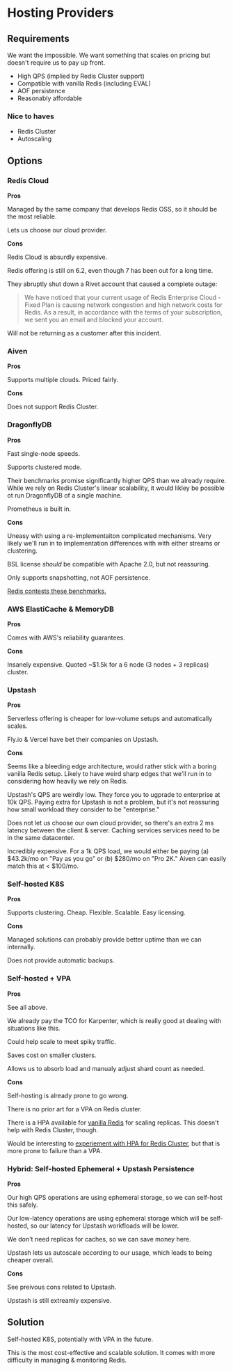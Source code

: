 # Hosting Providers

## Requirements

We want the impossible. We want something that scales on pricing but doesn't require us to pay up front.

-   High QPS (implied by Redis Cluster support)
-   Compatible with vanilla Redis (including EVAL)
-   AOF persistence
-   Reasonably affordable

### Nice to haves

-   Redis Cluster
-   Autoscaling

## Options

### Redis Cloud

**Pros**

Managed by the same company that develops Redis OSS, so it should be the most reliable.

Lets us choose our cloud provider.

**Cons**

Redis Cloud is absurdly expensive.

Redis offering is still on 6.2, even though 7 has been out for a long time.

They abruptly shut down a Rivet account that caused a complete outage:

> We have noticed that your current usage of Redis Enterprise Cloud - Fixed Plan is causing network congestion and high network costs for Redis. As a result, in accordance with the terms of your subscription, we sent you an email and blocked your account.

Will not be returning as a customer after this incident.

### Aiven

**Pros**

Supports multiple clouds. Priced fairly.

**Cons**

Does not support Redis Cluster.

### DragonflyDB

**Pros**

Fast single-node speeds.

Supports clustered mode.

Their benchmarks promise significantly higher QPS than we already require. While we rely on Redis Cluster's linear scalability, it would likley be possible ot run DragonflyDB of a single machine.

Prometheus is built in.

**Cons**

Uneasy with using a re-implementaiton complicated mechanisms. Very likely we'll run in to implementation differences with with either streams or clustering.

BSL license _should_ be compatible with Apache 2.0, but not reassuring.

Only supports snapshotting, not AOF persistence.

[Redis contests these benchmarks.](https://redis.com/blog/redis-architecture-13-years-later/)

### AWS ElastiCache & MemoryDB

**Pros**

Comes with AWS's reliability guarantees.

**Cons**

Insanely expensive. Quoted ~$1.5k for a 6 node (3 nodes + 3 replicas) cluster.

### Upstash

**Pros**

Serverless offering is cheaper for low-volume setups and automatically scales.

Fly.io & Vercel have bet their companies on Upstash.

**Cons**

Seems like a bleeding edge architecture, would rather stick with a boring vanilla Redis setup. Likely to have weird sharp edges that we'll run in to considering how heavily we rely on Redis.

Upstash's QPS are weirdly low. They force you to ugprade to enterprise at 10k QPS. Paying extra for Upstash is not a problem, but it's not reassuring how small workload they consider to be "enterprise."

Does not let us choose our own cloud provider, so there's an extra 2 ms latency between the client & server. Caching services services need to be in the same datacenter.

Incredibly expensive. For a 1k QPS load, we would either be paying (a) $43.2k/mo on "Pay as you go" or (b) $280/mo on "Pro 2K." Aiven can easily match this at < $100/mo.

### Self-hosted K8S

**Pros**

Supports clustering. Cheap. Flexible. Scalable. Easy licensing.

**Cons**

Managed solutions can probably provide better uptime than we can internally.

Does not provide automatic backups.

### Self-hosted + VPA

**Pros**

See all above.

We already pay the TCO for Karpenter, which is really good at dealing with situations like this.

Could help scale to meet spiky traffic.

Saves cost on smaller clusters.

Allows us to absorb load and manualy adjust shard count as needed.

**Cons**

Self-hosting is already prone to go wrong.

There is no prior art for a VPA on Redis cluster.

There is a HPA available for [vanilla Redis](https://artifacthub.io/packages/helm/bitnami/redis) for scaling replicas. This doesn't help with Redis Cluster, though.

Would be interesting to [experiement with HPA for Redis Cluster](https://medium.com/swlh/scaling-redis-cluster-via-kubernetes-horizontal-pod-autoscaler-852541c01b29), but that is more prone to failure than a VPA.

### Hybrid: Self-hosted Ephemeral + Upstash Persistence

**Pros**

Our high QPS operations are using ephemeral storage, so we can self-host this safely.

Our low-latency operations are using ephemeral storage which will be self-hosted, so our latency for Upstash workfloads will be lower.

We don't need replicas for caches, so we can save money here.

Upstash lets us autoscale according to our usage, which leads to being cheaper overall.

**Cons**

See preivous cons related to Upstash.

Upstash is still extreamly expensive.

## Solution

Self-hosted K8S, potentially with VPA in the future.

This is the most cost-effective and scalable solution. It comes with more difficulty in managing & monitoring Redis.

